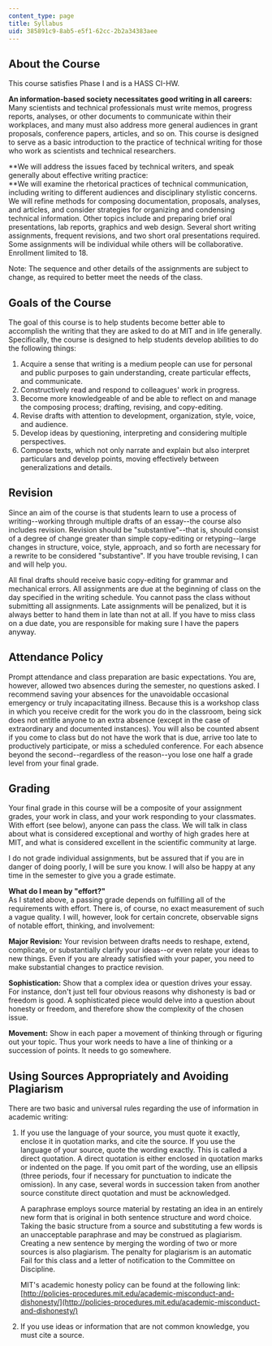 ```yaml
---
content_type: page
title: Syllabus
uid: 385891c9-8ab5-e5f1-62cc-2b2a34383aee
---
```


About the Course
----------------

This course satisfies Phase I and is a HASS CI-HW.

**An information-based society necessitates good writing in all careers:**  
Many scientists and technical professionals must write memos, progress reports, analyses, or other documents to communicate within their workplaces, and many must also address more general audiences in grant proposals, conference papers, articles, and so on. This course is designed to serve as a basic introduction to the practice of technical writing for those who work as scientists and technical researchers.

**We will address the issues faced by technical writers, and speak generally about effective writing practice:  
**We will examine the rhetorical practices of technical communication, including writing to different audiences and disciplinary stylistic concerns. We will refine methods for composing documentation, proposals, analyses, and articles, and consider strategies for organizing and condensing technical information. Other topics include and preparing brief oral presentations, lab reports, graphics and web design. Several short writing assignments, frequent revisions, and two short oral presentations required. Some assignments will be individual while others will be collaborative. Enrollment limited to 18.

Note: The sequence and other details of the assignments are subject to change, as required to better meet the needs of the class.

Goals of the Course
-------------------

The goal of this course is to help students become better able to accomplish the writing that they are asked to do at MIT and in life generally. Specifically, the course is designed to help students develop abilities to do the following things:

1.  Acquire a sense that writing is a medium people can use for personal and public purposes to gain understanding, create particular effects, and communicate.
2.  Constructively read and respond to colleagues' work in progress.
3.  Become more knowledgeable of and be able to reflect on and manage the composing process; drafting, revising, and copy-editing.
4.  Revise drafts with attention to development, organization, style, voice, and audience.
5.  Develop ideas by questioning, interpreting and considering multiple perspectives.
6.  Compose texts, which not only narrate and explain but also interpret particulars and develop points, moving effectively between generalizations and details.

Revision
--------

Since an aim of the course is that students learn to use a process of writing--working through multiple drafts of an essay--the course also includes revision. Revision should be "substantive"--that is, should consist of a degree of change greater than simple copy-editing or retyping--large changes in structure, voice, style, approach, and so forth are necessary for a rewrite to be considered "substantive". If you have trouble revising, I can and will help you.

All final drafts should receive basic copy-editing for grammar and mechanical errors. All assignments are due at the beginning of class on the day specified in the writing schedule. You cannot pass the class without submitting all assignments. Late assignments will be penalized, but it is always better to hand them in late than not at all. If you have to miss class on a due date, you are responsible for making sure I have the papers anyway.

Attendance Policy
-----------------

Prompt attendance and class preparation are basic expectations. You are, however, allowed two absences during the semester, no questions asked. I recommend saving your absences for the unavoidable occasional emergency or truly incapacitating illness. Because this is a workshop class in which you receive credit for the work you do in the classroom, being sick does not entitle anyone to an extra absence (except in the case of extraordinary and documented instances). You will also be counted absent if you come to class but do not have the work that is due, arrive too late to productively participate, or miss a scheduled conference. For each absence beyond the second--regardless of the reason--you lose one half a grade level from your final grade.

Grading
-------

Your final grade in this course will be a composite of your assignment grades, your work in class, and your work responding to your classmates. With effort (see below), anyone can pass the class. We will talk in class about what is considered exceptional and worthy of high grades here at MIT, and what is considered excellent in the scientific community at large.

I do not grade individual assignments, but be assured that if you are in danger of doing poorly, I will be sure you know. I will also be happy at any time in the semester to give you a grade estimate.

**What do I mean by "effort?"**  
As I stated above, a passing grade depends on fulfilling all of the requirements with effort. There is, of course, no exact measurement of such a vague quality. I will, however, look for certain concrete, observable signs of notable effort, thinking, and involvement:

**Major Revision:** Your revision between drafts needs to reshape, extend, complicate, or substantially clarify your ideas--or even relate your ideas to new things. Even if you are already satisfied with your paper, you need to make substantial changes to practice revision.

**Sophistication:** Show that a complex idea or question drives your essay. For instance, don't just tell four obvious reasons why dishonesty is bad or freedom is good. A sophisticated piece would delve into a question about honesty or freedom, and therefore show the complexity of the chosen issue.

**Movement:** Show in each paper a movement of thinking through or figuring out your topic. Thus your work needs to have a line of thinking or a succession of points. It needs to go somewhere.

Using Sources Appropriately and Avoiding Plagiarism
---------------------------------------------------

There are two basic and universal rules regarding the use of information in academic writing:

1.  If you use the language of your source, you must quote it exactly, enclose it in quotation marks, and cite the source. If you use the language of your source, quote the wording exactly. This is called a direct quotation. A direct quotation is either enclosed in quotation marks or indented on the page. If you omit part of the wording, use an ellipsis (three periods, four if necessary for punctuation to indicate the omission). In any case, several words in succession taken from another source constitute direct quotation and must be acknowledged.  
      
    A paraphrase employs source material by restating an idea in an entirely new form that is original in both sentence structure and word choice. Taking the basic structure from a source and substituting a few words is an unacceptable paraphrase and may be construed as plagiarism. Creating a new sentence by merging the wording of two or more sources is also plagiarism. The penalty for plagiarism is an automatic Fail for this class and a letter of notification to the Committee on Discipline.  
      
    MIT's academic honesty policy can be found at the following link:  
    [http://policies-procedures.mit.edu/academic-misconduct-and-dishonesty/](http://policies-procedures.mit.edu/academic-misconduct-and-dishonesty/)
2.  If you use ideas or information that are not common knowledge, you must cite a source.